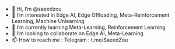 - 👋 Hi, I’m @saeedzou
- 👀 I’m interested in Edge AI, Edge Offloading, Meta-Reinforcement Learning, Machine Unlearning
- 🌱 I’m currently learning Meta-Learning, Reinforcement Learning
- 💞️ I’m looking to collaborate on Edge AI, Meta-Learning
- 📫 How to reach me : Telegram : t.me/SaeedZou

<!---
saeedzou/saeedzou is a ✨ special ✨ repository because its `README.md` (this file) appears on your GitHub profile.
You can click the Preview link to take a look at your changes.
--->
